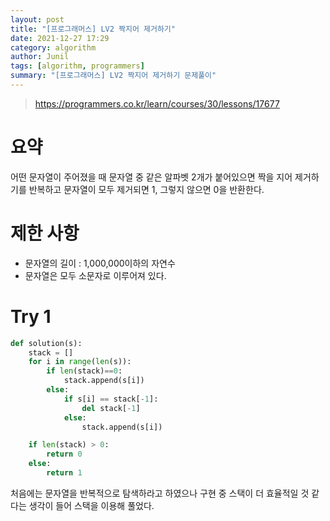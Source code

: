 ```yaml
---
layout: post
title: "[프로그래머스] LV2 짝지어 제거하기"
date: 2021-12-27 17:29
category: algorithm
author: Junil
tags: [algorithm, programmers]
summary: "[프로그래머스] LV2 짝지어 제거하기 문제풀이"
---
```


> https://programmers.co.kr/learn/courses/30/lessons/17677

# 요약
어떤 문자열이 주어졌을 때 문자열 중 같은 알파벳 2개가 붙어있으면 짝을 지어 제거하기를 반복하고 문자열이 모두 제거되면 1, 그렇지 않으면 0을 반환한다.

# 제한 사항
* 문자열의 길이 : 1,000,000이하의 자연수
* 문자열은 모두 소문자로 이루어져 있다.

# Try 1
```python
def solution(s):
    stack = []
    for i in range(len(s)):
        if len(stack)==0:
            stack.append(s[i])
        else:
            if s[i] == stack[-1]:
                del stack[-1]
            else:
                stack.append(s[i])

    if len(stack) > 0:
        return 0
    else:
        return 1
```
처음에는 문자열을 반복적으로 탐색하라고 하였으나 구현 중 스택이 더 효율적일 것 같다는 생각이 들어 스택을 이용해 풀었다.
